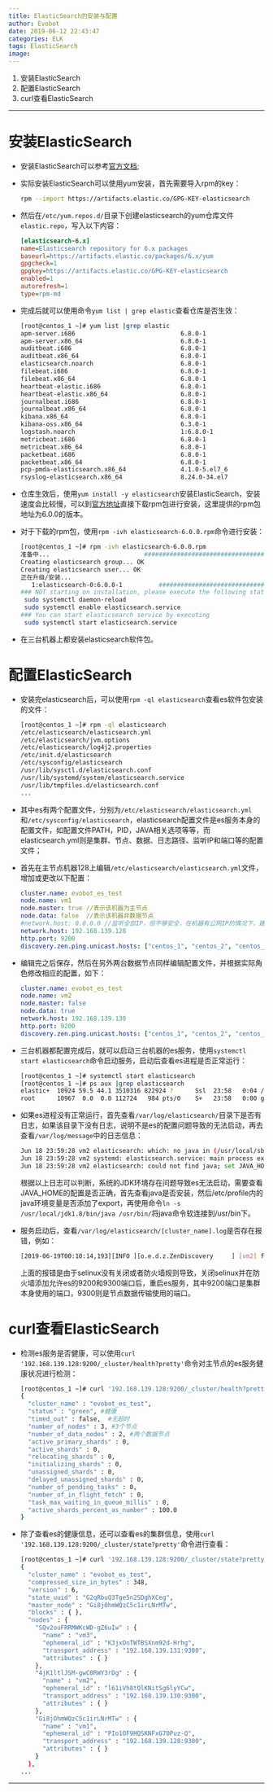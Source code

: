 ```yaml
---
title: ElasticSearch的安装与配置
author: Evobot
date: 2019-06-12 22:43:47
categories: ELK
tags: ElasticSearch
image:
---
```


1. 安装ElasticSearch
2. 配置ElasticSearch
3. curl查看ElasticSearch

<!--more-->

---

#  安装ElasticSearch

- 安装ElasticSearch可以参考[官方文档](https://www.elastic.co/guide/en/elastic-stack/current/installing-elastic-stack.html);

- 实际安装ElasticSearch可以使用yum安装，首先需要导入rpm的key：

  ```bash
  rpm --import https://artifacts.elastic.co/GPG-KEY-elasticsearch
  ```

- 然后在`/etc/yum.repos.d/`目录下创建elasticsearch的yum仓库文件`elastic.repo`，写入以下内容：

  ```ini
  [elasticsearch-6.x]
  name=Elasticsearch repository for 6.x packages
  baseurl=https://artifacts.elastic.co/packages/6.x/yum
  gpgcheck=1
  gpgkey=https://artifacts.elastic.co/GPG-KEY-elasticsearch
  enabled=1
  autorefresh=1
  type=rpm-md
  
  ```

- 完成后就可以使用命令`yum list | grep elastic`查看仓库是否生效：

  ```bash
  [root@centos_1 ~]# yum list |grep elastic
  apm-server.i686                             6.8.0-1                    elasticsearch-6.x
  apm-server.x86_64                           6.8.0-1                    elasticsearch-6.x
  auditbeat.i686                              6.8.0-1                    elasticsearch-6.x
  auditbeat.x86_64                            6.8.0-1                    elasticsearch-6.x
  elasticsearch.noarch                        6.8.0-1                    elasticsearch-6.x
  filebeat.i686                               6.8.0-1                    elasticsearch-6.x
  filebeat.x86_64                             6.8.0-1                    elasticsearch-6.x
  heartbeat-elastic.i686                      6.8.0-1                    elasticsearch-6.x
  heartbeat-elastic.x86_64                    6.8.0-1                    elasticsearch-6.x
  journalbeat.i686                            6.8.0-1                    elasticsearch-6.x
  journalbeat.x86_64                          6.8.0-1                    elasticsearch-6.x
  kibana.x86_64                               6.8.0-1                    elasticsearch-6.x
  kibana-oss.x86_64                           6.3.0-1                    elasticsearch-6.x
  logstash.noarch                             1:6.8.0-1                  elasticsearch-6.x
  metricbeat.i686                             6.8.0-1                    elasticsearch-6.x
  metricbeat.x86_64                           6.8.0-1                    elasticsearch-6.x
  packetbeat.i686                             6.8.0-1                    elasticsearch-6.x
  packetbeat.x86_64                           6.8.0-1                    elasticsearch-6.x
  pcp-pmda-elasticsearch.x86_64               4.1.0-5.el7_6              updates
  rsyslog-elasticsearch.x86_64                8.24.0-34.el7              base
  
  ```

- 仓库生效后，使用`yum install -y elasticsearch`安装ElasticSearch，安装速度会比较慢，可以到[官方地址](https://artifacts.elastic.co/downloads/elasticsearch/elasticsearch-6.0.0.rpm)直接下载rpm包进行安装，这里提供的rpm包地址为6.0.0的版本。

- 对于下载的rpm包，使用`rpm -ivh elasticsearch-6.0.0.rpm`命令进行安装：

  ```bash
  [root@centos_1 ~]# rpm -ivh elasticsearch-6.0.0.rpm
  准备中...                          ################################# [100%]
  Creating elasticsearch group... OK
  Creating elasticsearch user... OK
  正在升级/安装...
     1:elasticsearch-0:6.0.0-1          ################################# [100%]
  ### NOT starting on installation, please execute the following statements to configure elasticsearch service to start automatically using systemd
   sudo systemctl daemon-reload
   sudo systemctl enable elasticsearch.service
  ### You can start elasticsearch service by executing
   sudo systemctl start elasticsearch.service
  
  ```

- 在三台机器上都安装elasticsearch软件包。

# 配置ElasticSearch

- 安装完elasticsearch后，可以使用`rpm -ql elasticsearch`查看es软件包安装的文件：

  ```bash
  [root@centos_1 ~]# rpm -ql elasticsearch
  /etc/elasticsearch/elasticsearch.yml
  /etc/elasticsearch/jvm.options
  /etc/elasticsearch/log4j2.properties
  /etc/init.d/elasticsearch
  /etc/sysconfig/elasticsearch
  /usr/lib/sysctl.d/elasticsearch.conf
  /usr/lib/systemd/system/elasticsearch.service
  /usr/lib/tmpfiles.d/elasticsearch.conf
  ...
  ```

- 其中es有两个配置文件，分别为`/etc/elasticsearch/elasticsearch.yml`和`/etc/sysconfig/elasticsearch`，elasticsearch配置文件是es服务本身的配置文件，如配置文件PATH，PID，JAVA相关选项等等，而elasticsearch.yml则是集群、节点、数据、日志路径、监听IP和端口等的配置文件；

- 首先在主节点机器128上编辑`/etc/elasticsearch/elasticsearch.yml`文件，增加或更改以下配置：

  ```yaml
  cluster.name: evobot_es_test
  node.name: vm1
  node.master: true //表示该机器为主节点
  node.data: false  //表示该机器非数据节点
  #network.host: 0.0.0.0 //监听全部IP，但不够安全，在机器有公网IP的情况下，建议指定监听内网IP
  network.host: 192.168.139.128
  http.port: 9200
  discovery.zen.ping.unicast.hosts: ["centos_1", "centos_2", "centos_3"]  //定义集群内的角色，可以使用hosts定义过的主机名或者IP地址
  ```

- 编辑完之后保存，然后在另外两台数据节点同样编辑配置文件，并根据实际角色修改相应的配置，如下：

  ```yaml
  cluster.name: evobot_es_test
  node.name: vm2
  node.master: false
  node.data: true
  network.host: 192.168.139.130
  http.port: 9200
  discovery.zen.ping.unicast.hosts: ["centos_1", "centos_2", "centos_3"]
  ```

- 三台机器都配置完成后，就可以启动三台机器的es服务，使用`systemctl start elasticsearch`命令启动服务，启动后查看es进程是否正常运行：

  ```bash
  [root@centos_1 ~]# systemctl start elasticsearch
  [root@centos_1 ~]# ps aux |grep elasticsearch
  elastic+  10924 59.5 44.1 3510316 822924 ?      Ssl  23:58   0:04 /bin/java -Xms1g -Xmx1g -XX:+UseConcMarkSweepGC -XX:CMSInitiatingOccupancyFraction=75 -XX:+UseCMSInitiatingOccupancyOnly -XX:+AlwaysPreTouch -server -Xss1m -Djava.awt.headless=true -Dfile.encoding=UTF-8 -Djna.nosys=true -XX:-OmitStackTraceInFastThrow -Dio.netty.noUnsafe=true -Dio.netty.noKeySetOptimization=true -Dio.netty.recycler.maxCapacityPerThread=0 -Dlog4j.shutdownHookEnabled=false -Dlog4j2.disable.jmx=true -XX:+HeapDumpOnOutOfMemoryError -XX:HeapDumpPath=/var/lib/elasticsearch -Des.path.home=/usr/share/elasticsearch -Des.path.conf=/etc/elasticsearch -cp /usr/share/elasticsearch/lib/* org.elasticsearch.bootstrap.Elasticsearch -p /var/run/elasticsearch/elasticsearch.pid --quiet
  root      10967  0.0  0.0 112724   984 pts/0    S+   23:58   0:00 grep --color=auto elasticsearch
  
  ```

- 如果es进程没有正常运行，首先查看`/var/log/elasticsearch/`目录下是否有日志，如果该目录下没有日志，说明不是es的配置问题导致的无法启动，再去查看`/var/log/message`中的日志信息：

  ```bash
  Jun 18 23:59:28 vm2 elasticsearch: which: no java in (/usr/local/sbin:/usr/local/bin:/usr/sbin:/usr/bin)
  Jun 18 23:59:28 vm2 systemd: elasticsearch.service: main process exited, code=exited, status=1/FAILURE
  Jun 18 23:59:28 vm2 elasticsearch: could not find java; set JAVA_HOME or ensure java is in PATH
  
  ```

  根据以上日志可以判断，系统的JDK环境存在问题导致es无法启动，需要查看JAVA_HOME的配置是否正确，首先查看java是否安装，然后/etc/profile内的java环境变量是否添加了export，再使用命令`ln -s /usr/local/jdk1.8/bin/java /usr/bin/`将java命令软连接到/usr/bin下。

- 服务启动后，查看`/var/log/elasticsearch/[cluster_name].log`是否存在报错，例如：

  ```bash
  [2019-06-19T00:10:14,193][INFO ][o.e.d.z.ZenDiscovery     ] [vm2] failed to send join request to master [{vm1}{Gi8jOhmWQzC5c1irLNrMTw}{dPNVNuNsSA26h0Fb4khxbw}{192.168.139.128}{192.168.139.128:9300}], reason [RemoteTransportException[[vm1][192.168.139.128:9300][internal:discovery/zen/join]]; nested: ConnectTransportException[[vm2][192.168.139.130:9300] connect_timeout[30s]]; nested: IOException[没有到主机的路由: 192.168.139.130/192.168.139.130:9300]; nested: IOException[没有到主机的路由]; ]
  
  ```

  上面的报错是由于selinux没有关闭或者防火墙规则导致，关闭selinux并在防火墙添加允许es的9200和9300端口后，重启es服务，其中9200端口是集群本身使用的端口，9300则是节点数据传输使用的端口。

# curl查看ElasticSearch

- 检测es服务是否健康，可以使用`curl '192.168.139.128:9200/_cluster/health?pretty'`命令对主节点的es服务健康状况进行检测：

  ```bash
  [root@centos_1 ~]# curl '192.168.139.128:9200/_cluster/health?pretty'
  {
    "cluster_name" : "evobot_es_test",
    "status" : "green",	#健康
    "timed_out" : false,  #无超时
    "number_of_nodes" : 3, #3个节点
    "number_of_data_nodes" : 2, #两个数据节点
    "active_primary_shards" : 0,
    "active_shards" : 0,
    "relocating_shards" : 0,
    "initializing_shards" : 0,
    "unassigned_shards" : 0,
    "delayed_unassigned_shards" : 0,
    "number_of_pending_tasks" : 0,
    "number_of_in_flight_fetch" : 0,
    "task_max_waiting_in_queue_millis" : 0,
    "active_shards_percent_as_number" : 100.0
  }
  
  ```

- 除了查看es的健康信息，还可以查看es的集群信息，使用`curl '192.168.139.128:9200/_cluster/state?pretty'`命令进行查看：

  ```bash
  [root@centos_1 ~]# curl '192.168.139.128:9200/_cluster/state?pretty'
  {
    "cluster_name" : "evobot_es_test",
    "compressed_size_in_bytes" : 348,
    "version" : 6,
    "state_uuid" : "G2qRbuQ3Tge5n2SDghXCeg",
    "master_node" : "Gi8jOhmWQzC5c1irLNrMTw",
    "blocks" : { },
    "nodes" : {
      "SQv2ouFRRMWKcWD-gZ6uIw" : {
        "name" : "vm3",
        "ephemeral_id" : "K3jxOnTWTBSXnm92d-Hrhg",
        "transport_address" : "192.168.139.131:9300",
        "attributes" : { }
      },
      "4jK1ltlJSM-gwC0RWY3rDg" : {
        "name" : "vm2",
        "ephemeral_id" : "l61iVh8tQlKNitSg6lyYCw",
        "transport_address" : "192.168.139.130:9300",
        "attributes" : { }
      },
      "Gi8jOhmWQzC5c1irLNrMTw" : {
        "name" : "vm1",
        "ephemeral_id" : "PIo1OF9HQSKNFxG70Puz-Q",
        "transport_address" : "192.168.139.128:9300",
        "attributes" : { }
      }
    },
  ...
  ```

---